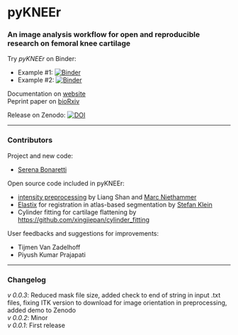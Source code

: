 # pyKNEEr

### An image analysis workflow for **open** and **reproducible** research on **femoral knee cartilage**


Try *pyKNEEr* on Binder:   
- Example #1: [![Binder](https://mybinder.org/badge_logo.svg)](https://mybinder.org/v2/gh/sbonaretti/2019_QMSKI_Transparent_Research_WS/master?filepath=pykneer_example%2Fpykneer_example.ipynb)
- Example #2: [![Binder](https://mybinder.org/badge_logo.svg)](https://mybinder.org/v2/gh/sbonaretti/2019_QMSKI_Transparent_Research_WS/master?filepath=pykneer_example_2%2Fpykneer_example_2.ipynb)


Documentation on [website](https://sbonaretti.github.io/pyKNEEr/)  
Peprint paper on [bioRxiv](https://www.biorxiv.org/content/10.1101/556423v1.article-info)

Release on Zenodo: [![DOI](https://zenodo.org/badge/155445441.svg)](https://zenodo.org/badge/latestdoi/155445441)

---

### Contributors

Project and new code:
- [Serena Bonaretti](https://sbonaretti.github.io/)  

Open source code included in pyKNEEr:  
- [intensity preprocessing](https://bitbucket.org/marcniethammer/ksrt/src) by Liang Shan and [Marc Niethammer](http://wwwx.cs.unc.edu/~mn/?q=content/overview) 
- [Elastix](https://github.com/SuperElastix/elastix) for registration in atlas-based segmentation by [Stefan Klein](http://bigr.nl/people/StefanKlein/)
- Cylinder fitting for cartilage flattening by https://github.com/xingjiepan/cylinder_fitting

User feedbacks and suggestions for improvements:
- Tijmen Van Zadelhoff  
- Piyush Kumar Prajapati  
  
---  

### Changelog 
*v 0.0.3*: Reduced mask file size, added check to end of string in input .txt files, fixing ITK version to download for image orientation in preprocessing, added demo to Zenodo   
*v 0.0.2*: Minor   
*v 0.0.1*: First release   
